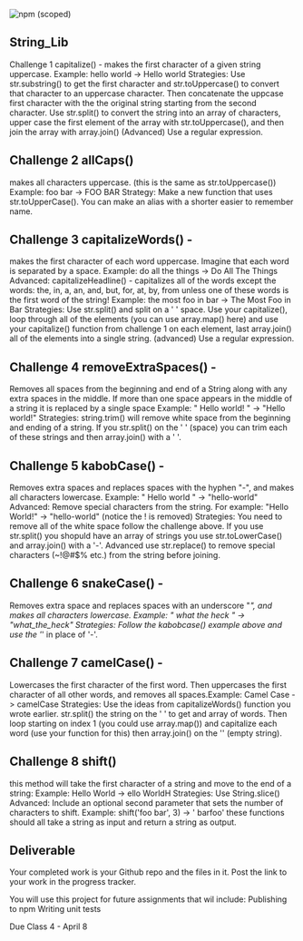 ![npm (scoped)](https://img.shields.io/npm/v/@gscrawley/string-lib?style=plastic)

## String_Lib

Challenge 1 capitalize() - makes the first character of a given string uppercase.
Example: hello world -> Hello world
Strategies:
Use str.substring() to get the first character and str.toUppercase() to convert that character to an uppercase character. Then concatenate the uppcase first character with the the original string starting from the second character.
Use str.split() to convert the string into an array of characters, upper case the first element of the array with str.toUppercase(), and then join the array with array.join() (Advanced) Use a regular expression.
## Challenge 2 allCaps()
makes all characters uppercase. (this is the same as str.toUppercase()) Example: foo bar -> FOO BAR
Strategy: Make a new function that uses str.toUpperCase(). You can make an alias with a shorter easier to remember name.
## Challenge 3 capitalizeWords() - 
makes the first character of each word uppercase. Imagine that each word is separated by a space. Example: do all the things -> Do All The Things
Advanced: capitalizeHeadline() - capitalizes all of the words except the words: the, in, a, an, and, but, for, at, by, from unless one of these words is the first word of the string! Example: the most foo in bar -> The Most Foo in Bar
Strategies: Use str.split() and split on a ' ' space. Use your capitalize(), loop through all of the elements (you can use array.map() here) and use your capitalize() function from challenge 1 on each element, last array.join() all of the elements into a single string. (advanced) Use a regular expression.
## Challenge 4 removeExtraSpaces() - 
Removes all spaces from the beginning and end of a String along with any extra spaces in the middle. If more than one space appears in the middle of a string it is replaced by a single space Example: " Hello world! " -> "Hello world!" Strategies: string.trim() will remove white space from the beginning and ending of a string. If you str.split() on the ' ' (space) you can trim each of these strings and then array.join() with a ' '.
## Challenge 5 kabobCase() - 
Removes extra spaces and replaces spaces with the hyphen "-", and makes all characters lowercase.
Example: " Hello world " -> "hello-world" Advanced: Remove special characters from the string. For example: "Hello World!" -> "hello-world" (notice the ! is removed)
Strategies: You need to remove all of the white space follow the challenge above. If you use str.split() you shopuld have an array of strings you use str.toLowerCase() and array.join() with a '-'. Advanced use str.replace() to remove special characters (~!@#$% etc.) from the string before joining.
## Challenge 6 snakeCase() - 
Removes extra space and replaces spaces with an underscore "_", and makes all characters lowercase. Example: " what the heck " -> "what_the_heck"
Strategies: Follow the kabobcase() example above and use the '_' in place of '-'.
## Challenge 7 camelCase() - 
Lowercases the first character of the first word. Then uppercases the first character of all other words, and removes all spaces.Example: Camel Case -> camelCase
Strategies: Use the ideas from capitalizeWords() function you wrote earlier. str.split() the string on the ' ' to get and array of words. Then loop starting on index 1 (you could use array.map()) and capitalize each word (use your function for this) then array.join() on the '' (empty string).
## Challenge 8 shift() 
this method will take the first character of a string and move to the end of a string: Example: Hello World -> ello WorldH
Strategies: Use String.slice()
Advanced: Include an optional second parameter that sets the number of characters to shift.
Example: shift('foo bar', 3) -> ' barfoo'
these functions should all take a string as input and return a string as output.

## Deliverable 
Your completed work is your Github repo and the files in it. Post the link to your work in the progress tracker.

You will use this project for future assignments that wil include:
Publishing to npm
Writing unit tests

Due
Class 4 - April 8

